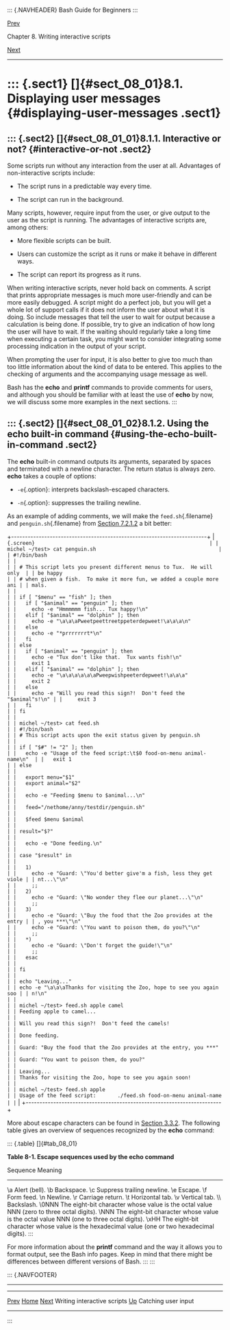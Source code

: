 ::: {.NAVHEADER}
Bash Guide for Beginners
:::

[Prev](chap_08.md)

Chapter 8. Writing interactive scripts

[Next](sect_08_02.md)

------------------------------------------------------------------------

::: {.sect1}
[]{#sect_08_01}8.1. Displaying user messages {#displaying-user-messages .sect1}
============================================

::: {.sect2}
[]{#sect_08_01_01}8.1.1. Interactive or not? {#interactive-or-not .sect2}
--------------------------------------------

Some scripts run without any interaction from the user at all.
Advantages of non-interactive scripts include:

-   The script runs in a predictable way every time.

-   The script can run in the background.

Many scripts, however, require input from the user, or give output to
the user as the script is running. The advantages of interactive scripts
are, among others:

-   More flexible scripts can be built.

-   Users can customize the script as it runs or make it behave in
    different ways.

-   The script can report its progress as it runs.

When writing interactive scripts, never hold back on comments. A script
that prints appropriate messages is much more user-friendly and can be
more easily debugged. A script might do a perfect job, but you will get
a whole lot of support calls if it does not inform the user about what
it is doing. So include messages that tell the user to wait for output
because a calculation is being done. If possible, try to give an
indication of how long the user will have to wait. If the waiting should
regularly take a long time when executing a certain task, you might want
to consider integrating some processing indication in the output of your
script.

When prompting the user for input, it is also better to give too much
than too little information about the kind of data to be entered. This
applies to the checking of arguments and the accompanying usage message
as well.

Bash has the **echo** and **printf** commands to provide comments for
users, and although you should be familiar with at least the use of
**echo** by now, we will discuss some more examples in the next
sections.
:::

::: {.sect2}
[]{#sect_08_01_02}8.1.2. Using the echo built-in command {#using-the-echo-built-in-command .sect2}
--------------------------------------------------------

The **echo** built-in command outputs its arguments, separated by spaces
and terminated with a newline character. The return status is always
zero. **echo** takes a couple of options:

-   `-e`{.option}: interprets backslash-escaped characters.

-   `-n`{.option}: suppresses the trailing newline.

As an example of adding comments, we will make the `feed.sh`{.filename}
and `penguin.sh`{.filename} from [Section
7.2.1.2](sect_07_02.md#sect_07_02_01_02) a bit better:

+-----------------------------------------------------------------------+
| ``` {.screen}                                                         |
| michel ~/test> cat penguin.sh                                        |
| #!/bin/bash                                                           |
|                                                                       |
| # This script lets you present different menus to Tux.  He will only  |
| be happy                                                              |
| # when given a fish.  To make it more fun, we added a couple more ani |
| mals.                                                                 |
|                                                                       |
| if [ "$menu" == "fish" ]; then                                        |
|   if [ "$animal" == "penguin" ]; then                                 |
|     echo -e "Hmmmmmm fish... Tux happy!\n"                            |
|   elif [ "$animal" == "dolphin" ]; then                               |
|     echo -e "\a\a\aPweetpeettreetppeterdepweet!\a\a\a\n"              |
|   else                                                                |
|     echo -e "*prrrrrrrt*\n"                                           |
|   fi                                                                  |
| else                                                                  |
|   if [ "$animal" == "penguin" ]; then                                 |
|     echo -e "Tux don't like that.  Tux wants fish!\n"                 |
|     exit 1                                                            |
|   elif [ "$animal" == "dolphin" ]; then                               |
|     echo -e "\a\a\a\a\a\aPweepwishpeeterdepweet!\a\a\a"               |
|     exit 2                                                            |
|   else                                                                |
|     echo -e "Will you read this sign?!  Don't feed the "$animal"s!\n" |
|     exit 3                                                            |
|   fi                                                                  |
| fi                                                                    |
|                                                                       |
| michel ~/test> cat feed.sh                                            |
| #!/bin/bash                                                           |
| # This script acts upon the exit status given by penguin.sh           |
|                                                                       |
| if [ "$#" != "2" ]; then                                              |
|   echo -e "Usage of the feed script:\t$0 food-on-menu animal-name\n"  |
|   exit 1                                                              |
| else                                                                  |
|                                                                       |
|   export menu="$1"                                                    |
|   export animal="$2"                                                  |
|                                                                       |
|   echo -e "Feeding $menu to $animal...\n"                             |
|                                                                       |
|   feed="/nethome/anny/testdir/penguin.sh"                             |
|                                                                       |
|   $feed $menu $animal                                                 |
|                                                                       |
| result="$?"                                                           |
|                                                                       |
|   echo -e "Done feeding.\n"                                           |
|                                                                       |
| case "$result" in                                                     |
|                                                                       |
|   1)                                                                  |
|     echo -e "Guard: \"You'd better give'm a fish, less they get viole |
| nt...\"\n"                                                            |
|     ;;                                                                |
|   2)                                                                  |
|     echo -e "Guard: \"No wonder they flee our planet...\"\n"          |
|     ;;                                                                |
|   3)                                                                  |
|     echo -e "Guard: \"Buy the food that the Zoo provides at the entry |
| , you ***\"\n"                                                        |
|     echo -e "Guard: \"You want to poison them, do you?\"\n"           |
|     ;;                                                                |
|   *)                                                                  |
|     echo -e "Guard: \"Don't forget the guide!\"\n"                    |
|     ;;                                                                |
|   esac                                                                |
|                                                                       |
| fi                                                                    |
|                                                                       |
| echo "Leaving..."                                                     |
| echo -e "\a\a\aThanks for visiting the Zoo, hope to see you again soo |
| n!\n"                                                                 |
|                                                                       |
| michel ~/test> feed.sh apple camel                                    |
| Feeding apple to camel...                                             |
|                                                                       |
| Will you read this sign?!  Don't feed the camels!                     |
|                                                                       |
| Done feeding.                                                         |
|                                                                       |
| Guard: "Buy the food that the Zoo provides at the entry, you ***"     |
|                                                                       |
| Guard: "You want to poison them, do you?"                             |
|                                                                       |
| Leaving...                                                            |
| Thanks for visiting the Zoo, hope to see you again soon!              |
|                                                                       |
| michel ~/test> feed.sh apple                                          |
| Usage of the feed script:       ./feed.sh food-on-menu animal-name    |
| ```                                                                   |
+-----------------------------------------------------------------------+

More about escape characters can be found in [Section
3.3.2](sect_03_03.md#sect_03_03_02). The following table gives an
overview of sequences recognized by the **echo** command:

::: {.table}
[]{#tab_08_01}

**Table 8-1. Escape sequences used by the echo command**

  Sequence   Meaning
  ---------- -----------------------------------------------------------------------------------------------
  \\a        Alert (bell).
  \\b        Backspace.
  \\c        Suppress trailing newline.
  \\e        Escape.
  \\f        Form feed.
  \\n        Newline.
  \\r        Carriage return.
  \\t        Horizontal tab.
  \\v        Vertical tab.
  \\\\       Backslash.
  \\0NNN     The eight-bit character whose value is the octal value NNN (zero to three octal digits).
  \\NNN      The eight-bit character whose value is the octal value NNN (one to three octal digits).
  \\xHH      The eight-bit character whose value is the hexadecimal value (one or two hexadecimal digits).
:::

For more information about the **printf** command and the way it allows
you to format output, see the Bash info pages. Keep in mind that there
might be differences between different versions of Bash.
:::
:::

::: {.NAVFOOTER}

------------------------------------------------------------------------

  ----------------------------- -------------------- -------------------------
  [Prev](chap_08.md)           [Home](index.md)    [Next](sect_08_02.md)
  Writing interactive scripts    [Up](chap_08.md)        Catching user input
  ----------------------------- -------------------- -------------------------
:::
